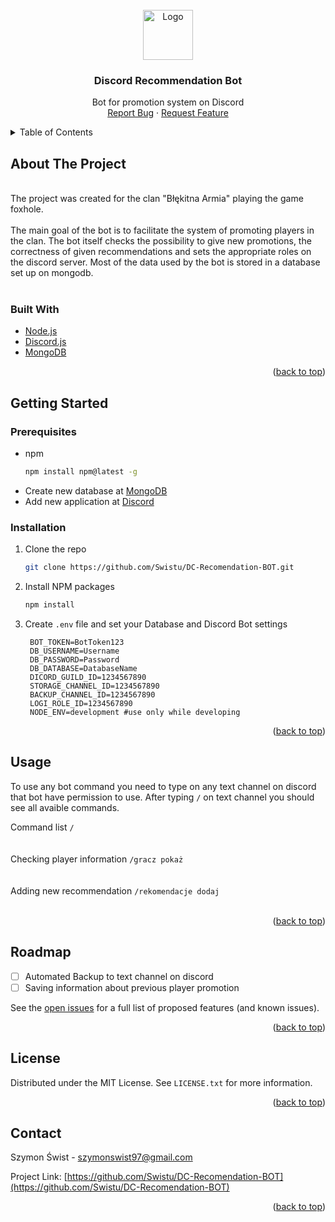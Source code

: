 <div id="top">
<br />
<div align="center">
  <a href="https://github.com/Swistu/DC-Recomendation-BOT">
    <img src="https://cdn.discordapp.com/app-icons/971105894886703195/441d22ce53b1ae0947e8236257f60584.png" alt="Logo" width="80" height="80">
  </a>

<h3 align="center">Discord Recommendation Bot</h3>
  <p align="center">
    Bot for promotion system on Discord
    <br />
    <a href="https://github.com/Swistu/DC-Recomendation-BOT/issues">Report Bug</a>
    ·
    <a href="https://github.com/Swistu/DC-Recomendation-BOT/issues">Request Feature</a>
  </p>
</div>



<details>
  <summary>Table of Contents</summary>
  <ol>
    <li>
      <a href="#about-the-project">About The Project</a>
      <ul>
        <li><a href="#built-with">Built With</a></li>
      </ul>
    </li>
    <li>
      <a href="#getting-started">Getting Started</a>
      <ul>
        <li><a href="#prerequisites">Prerequisites</a></li>
        <li><a href="#installation">Installation</a></li>
      </ul>
    </li>
    <li><a href="#usage">Usage</a></li>
    <li><a href="#roadmap">Roadmap</a></li>
    <li><a href="#license">License</a></li>
    <li><a href="#contact">Contact</a></li>
  </ol>
</details>


## About The Project
<div align="center">
  <img src="https://i.ibb.co/X88qVDM/awefawef.png" alt="">
</div>
<br />
The project was created for the clan "Błękitna Armia" playing the game foxhole. 
<br />
<br />
The main goal of the bot is to facilitate the system of promoting players in the clan. The bot itself checks the possibility to give new promotions, the correctness of given recommendations and sets the appropriate roles on the discord server. Most of the data used by the bot is stored in a database set up on mongodb. 

<br />
<br />

### Built With

- [Node.js](https://nodejs.org/)
- [Discord.js](https://discord.js.org/#/)
- [MongoDB](https://www.mongodb.com/)

<p align="right">(<a href="#top">back to top</a>)</p>

## Getting Started

### Prerequisites

* npm
  ```sh
  npm install npm@latest -g
  ```
* Create new database at [MongoDB](https://www.mongodb.com/)
* Add new application at [Discord](https://discord.com/developers/applications)

### Installation

1. Clone the repo
   ```sh
   git clone https://github.com/Swistu/DC-Recomendation-BOT.git
   ```
2. Install NPM packages
   ```sh
   npm install
   ```
3. Create `.env` file and set your Database and Discord Bot settings
   ```env
    BOT_TOKEN=BotToken123
    DB_USERNAME=Username
    DB_PASSWORD=Password
    DB_DATABASE=DatabaseName
    DICORD_GUILD_ID=1234567890
    STORAGE_CHANNEL_ID=1234567890
    BACKUP_CHANNEL_ID=1234567890
    LOGI_ROLE_ID=1234567890
    NODE_ENV=development #use only while developing
   ```

<p align="right">(<a href="#top">back to top</a>)</p>


## Usage

To use any bot command you need to type on any text channel on discord that bot have permission to use. 
After typing `/` on text channel you should see all avaible commands.

Command list `/`
<br />
<br />
<img src="https://i.ibb.co/mSqDpQr/coommandlist.png" alt="">
<br />
<br />
Checking player information `/gracz pokaż`
<br />
<br />
<img src="https://i.ibb.co/XX5gDt1/botaaa.png" alt="">
<br />
<br />
Adding new recommendation `/rekomendacje dodaj`
<br />
<br />
<img src="https://i.ibb.co/SycQtBJ/daaa.png" alt="">

<p align="right">(<a href="#top">back to top</a>)</p>



## Roadmap

- [ ] Automated Backup to text channel on discord
- [ ] Saving information about previous player promotion

See the [open issues](https://github.com/Swistu/DC-Recomendation-BOT/issues) for a full list of proposed features (and known issues).

<p align="right">(<a href="#top">back to top</a>)</p>


## License
Distributed under the MIT License. See `LICENSE.txt` for more information.
<p align="right">(<a href="#top">back to top</a>)</p>

## Contact

Szymon Świst - <a href="mailto:szymonswist97@gmail.com">szymonswist97@gmail.com</a>

Project Link: [https://github.com/Swistu/DC-Recomendation-BOT](https://github.com/Swistu/DC-Recomendation-BOT)

<p align="right">(<a href="#top">back to top</a>)</p>

